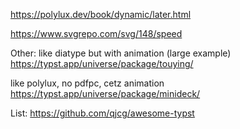 https://polylux.dev/book/dynamic/later.html

https://www.svgrepo.com/svg/148/speed



Other:
like diatype but with animation (large example)
https://typst.app/universe/package/touying/

like polylux, no pdfpc, cetz animation
https://typst.app/universe/package/minideck/





List:
https://github.com/qjcg/awesome-typst
